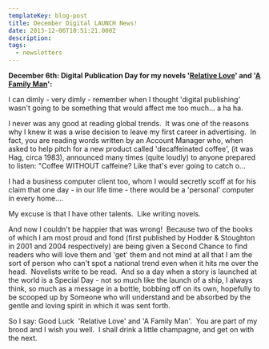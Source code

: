 ```yaml
---
templateKey: blog-post
title: December Digital LAUNCH News!
date: 2013-12-06T10:51:21.000Z
description:
tags:
  - newsletters
---
```


**December 6th: Digital Publication Day for my novels
'[Relative Love](http://www.amazon.co.uk/dp/B00H2GYBVO)' and
'[A Family Man](http://www.amazon.co.uk/dp/B00H2GYBP0)':**

I can dimly - very dimly - remember when I thought 'digital publishing' wasn't
going to be something that would affect me too much... a ha ha.

I never was any good at reading global trends.  It was one of the reasons why I
knew it was a wise decision to leave my first career in advertising.  In fact,
you are reading words written by an Account Manager who, when asked to help
pitch for a new product called 'decaffeinated coffee', (it was Hag, circa 1983),
announced many times (quite loudly) to anyone prepared to listen: "Coffee
WITHOUT caffeine? Like that's ever going to catch o...

I had a business computer client too, whom I would secretly scoff at for his
claim that one day - in our life time - there would be a 'personal' computer in
every home....

My excuse is that I have other talents.  Like writing novels.

And now I couldn't be happier that was wrong!  Because two of the books of which
I am most proud and fond (first published by Hodder &amp; Stoughton in 2001 and
2004 respectively) are being given a Second Chance to find readers who will love
them and 'get' them and not mind at all that I am the sort of person who can't
spot a national trend even when it hits me over the head.  Novelists write to be
read.  And so a day when a story is launched at the world is a Special Day - not
so much like the launch of a ship, I always think, so much as a message in a
bottle, bobbing off on its own, hopefully to be scooped up by Someone who will
understand and be absorbed by the gentle and loving spirit in which it was sent
forth.

So I say: Good Luck  'Relative Love' and 'A Family Man'.  You are part of my
brood and I wish you well.  I shall drink a little champagne, and get on with
the next.
